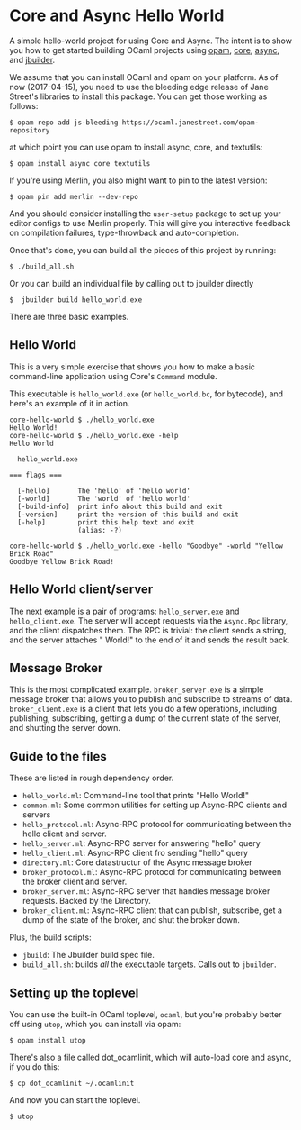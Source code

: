 Core and Async Hello World
==========================

A simple hello-world project for using Core and Async.  The intent is
to show you how to get started building OCaml projects using
[opam](http://opam.ocaml.org),
[core](https://github.com/janestreet/core), 
[async](https://github.com/janestreet/async),
and [jbuilder](https://github.com/janestreet/jbuilder).

We assume that you can install OCaml and opam on your platform.  As of
now (2017-04-15), you need to use the bleeding edge release of Jane
Street's libraries to install this package. You can get those working
as follows:

    $ opam repo add js-bleeding https://ocaml.janestreet.com/opam-repository
	
at which point you can use opam to install async, core, and textutils:

    $ opam install async core textutils

If you're using Merlin, you also might want to pin to the latest
version:

    $ opam pin add merlin --dev-repo

And you should consider installing the `user-setup` package to set up
your editor configs to use Merlin properly. This will give you
interactive feedback on compilation failures, type-throwback and
auto-completion.

Once that's done, you can build all the pieces of this project by
running:

    $ ./build_all.sh

Or you can build an individual file by calling out to jbuilder
directly

    $  jbuilder build hello_world.exe

There are three basic examples.

Hello World
-----------

This is a very simple exercise that shows you how to make a basic
command-line application using Core's `Command` module.

This executable is `hello_world.exe` (or `hello_world.bc`, for
bytecode), and here's an example of it in action.

    core-hello-world $ ./hello_world.exe
    Hello World!
    core-hello-world $ ./hello_world.exe -help
    Hello World

      hello_world.exe

    === flags ===

      [-hello]       The 'hello' of 'hello world'
      [-world]       The 'world' of 'hello world'
      [-build-info]  print info about this build and exit
      [-version]     print the version of this build and exit
      [-help]        print this help text and exit
                     (alias: -?)

    core-hello-world $ ./hello_world.exe -hello "Goodbye" -world "Yellow Brick Road"
    Goodbye Yellow Brick Road!


Hello World client/server
-------------------------

The next example is a pair of programs: `hello_server.exe` and
`hello_client.exe`.  The server will accept requests via the
`Async.Rpc` library, and the client dispatches them.  The RPC is
trivial: the client sends a string, and the server attaches " World!"
to the end of it and sends the result back.

Message Broker
--------------

This is the most complicated example.  `broker_server.exe` is a
simple message broker that allows you to publish and subscribe to
streams of data.  `broker_client.exe` is a client that lets you do
a few operations, including publishing, subscribing, getting a dump of
the current state of the server, and shutting the server down.

Guide to the files
------------------

These are listed in rough dependency order.

* `hello_world.ml`: Command-line tool that prints "Hello World!"
* `common.ml`: Some common utilities for setting up Async-RPC clients
  and servers
* `hello_protocol.ml`: Async-RPC protocol for communicating between
  the hello client and server.
* `hello_server.ml`: Async-RPC server for answering "hello" query
* `hello_client.ml`: Async-RPC client fro sending "hello" query
* `directory.ml`: Core datastructur of the Async message broker
* `broker_protocol.ml`: Async-RPC protocol for communicating between
  the broker client and server.
* `broker_server.ml`: Async-RPC server that handles message broker
  requests.  Backed by the Directory.
* `broker_client.ml`: Async-RPC client that can publish, subscribe,
  get a dump of the state of the broker, and shut the broker down.

Plus, the build scripts:

* `jbuild`: The Jbuilder build spec file.
* `build_all.sh`: builds _all_ the executable targets.  Calls out to
  `jbuilder`.


Setting up the toplevel
-----------------------

You can use the built-in OCaml toplevel, `ocaml`, but you're probably
better off using `utop`, which you can install via opam:

    $ opam install utop

There's also a file called dot_ocamlinit, which will auto-load core
and async, if you do this:

    $ cp dot_ocamlinit ~/.ocamlinit

And now you can start the toplevel.

    $ utop

